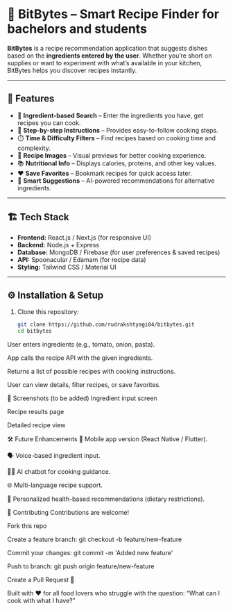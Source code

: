 # 🍴 BitBytes – Smart Recipe Finder for bachelors and students

**BitBytes** is a recipe recommendation application that suggests dishes based on the **ingredients entered by the user**. Whether you’re short on supplies or want to experiment with what’s available in your kitchen, BitBytes helps you discover recipes instantly.  

---

## 🚀 Features

- 🥕 **Ingredient-based Search** – Enter the ingredients you have, get recipes you can cook.  
- 🍲 **Step-by-step Instructions** – Provides easy-to-follow cooking steps.  
- ⏱️ **Time & Difficulty Filters** – Find recipes based on cooking time and complexity.  
- 📸 **Recipe Images** – Visual previews for better cooking experience.  
- 📚 **Nutritional Info** – Displays calories, proteins, and other key values.  
- ❤️ **Save Favorites** – Bookmark recipes for quick access later.  
- 🔎 **Smart Suggestions** – AI-powered recommendations for alternative ingredients.  

---

## 🏗️ Tech Stack

- **Frontend:** React.js / Next.js (for responsive UI)  
- **Backend:** Node.js + Express  
- **Database:** MongoDB / Firebase (for user preferences & saved recipes)  
- **API:** Spoonacular / Edamam (for recipe data)  
- **Styling:** Tailwind CSS / Material UI  

---

## ⚙️ Installation & Setup

1. Clone this repository:  
   ```bash
   git clone https://github.com/rudrakshtyagi04/bitbytes.git
   cd bitbytes

User enters ingredients (e.g., tomato, onion, pasta).

App calls the recipe API with the given ingredients.

Returns a list of possible recipes with cooking instructions.

User can view details, filter recipes, or save favorites.

📸 Screenshots (to be added)
Ingredient input screen

Recipe results page

Detailed recipe view

🛠️ Future Enhancements
📱 Mobile app version (React Native / Flutter).

🗣️ Voice-based ingredient input.

🧑‍🍳 AI chatbot for cooking guidance.

🌐 Multi-language recipe support.

🥗 Personalized health-based recommendations (dietary restrictions).

🤝 Contributing
Contributions are welcome!

Fork this repo

Create a feature branch: git checkout -b feature/new-feature

Commit your changes: git commit -m 'Added new feature'

Push to branch: git push origin feature/new-feature

Create a Pull Request 🚀

Built with ❤️ for all food lovers who struggle with the question: “What can I cook with what I have?”

